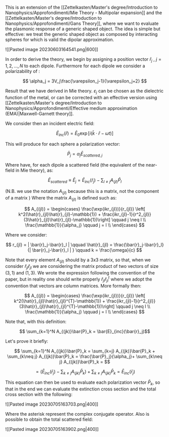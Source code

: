 This is an extension of the [[Zettelkasten/Master's degree/Introduction to Nanophysics/Approfondimenti/Mie Theory - Multipolar expansion]] and the [[Zettelkasten/Master's degree/Introduction to Nanophysics/Approfondimenti/Gans Theory]], where we want to evaluate the plasmonic response of a generic shaped object.
The idea is simple but effective: we treat the generic shaped object as composed by interacting spheres for which is valid the dipolar approximation.

![[Pasted image 20230603164541.png|600]]

In order to derive the theory, we begin by assigning a position vector $\bar{r}_j$ , $j=1,2, \dots, N$ to each dipole.
Furthermore for each dipole we consider a polarizability of :

$$ \alpha_j =  3V_j\frac{\varepsilon_j-1}{\varepsilon_j+2} $$

Result that we have derived in Mie theory. $\varepsilon_j$ can be chosen as the dielectric function of the metal, or can be corrected with an effective version using [[Zettelkasten/Master's degree/Introduction to Nanophysics/Approfondimenti/Effective medium approximation (EMA)|Maxwell-Garnett theory]].

We consider then an incident electric field:

$$ \bar{E}_{inc}(\bar{r}) = \bar{E}_0 \exp[i(\bar{k} \cdot \bar{r}- \omega t)] $$

This will produce for each sphere a polarization vector:

$$ \bar{P}_j  = \alpha_j \bar{E}_{scattered,j}$$

Where have, for each dipole a scattered field (the equivalent of the near-field in Mie theory), as:

$$ \bar{E}_{scattered} \equiv \bar{E}_j = \bar{E}_{inc}(\bar{r}_j) - \sum_{l \neq j}A_{(jl)}\bar{P}_l$$

(N.B. we use the notation $A_{(jl) }$ because this is a matrix, not the component of a matrix )
Where the matrix $A_{(jl)}$ is defined such as:

$$ A_{(jl)} = 
\begin{cases}
\frac{\exp(ikr_{jl})}{r_{jl}} \left[ k^2(\hat{r}_{jl}\hat{r}_{jl}-\mathbb{1}) +   \frac{ikr_{jl}-1}{r^2_{jl}}(3\hat{r}_{jl}\hat{r}_{jl}-\mathbb{1})\right] \qquad j \neq l \\
\frac{\mathbb{1}}{\alpha_j} \qquad j = l \\
\end{cases} $$

Where we consider:

$$ r_{jl} = | \bar{r}_j-\bar{r}_l | \qquad \hat{r}_{jl} = \frac{\bar{r}_j-\bar{r}_l}{| \bar{r}_j-\bar{r}_l | } \qquad k = \frac{\omega}{c} $$

Note that every element $A_{(jl)}$ should by a 3x3 matrix, so that, when we consider $\hat{r}_{jl}\hat{r}_{jl}$ we are considering the matrix product of two vectors of size $(3,1)$ and $(1,3)$. We wrote the expression following the convention of the paper, but in reality one should write properly $\hat{r}_{jl}\hat{r}_{jl}^{t}$ where we adopt the convention that vectors are column matrices.
More formally then:

$$ A_{(jl)} = 
\begin{cases}
\frac{\exp(ikr_{jl})}{r_{jl}} \left[ k^2(\hat{r}_{jl}\hat{r}_{jl}^{T}-\mathbb{1}) +   \frac{ikr_{jl}-1}{r^2_{jl}}(3\hat{r}_{jl}\hat{r}_{jl}^{T}-\mathbb{1})\right] \qquad j \neq l \\
\frac{\mathbb{1}}{\alpha_j} \qquad j = l \\
\end{cases} $$

Note that, with this definition:

$$ \sum_{k=1}^N A_{(jk)}\bar{P}_k = \bar{E}_{inc}(\bar{r}_j)$$

Let's prove it briefly:

$$ \sum_{k=1}^N A_{(jk)}\bar{P}_k = \sum_{k=j} A_{(jk)}\bar{P}_k + \sum_{k\neq j} A_{(jk)}\bar{P}_k =  \frac{\bar{P}_j}{\alpha_j}+ \sum_{k\neq j} A_{(jk)}\bar{P}_k =  $$

$$ =  \left(\bar{E}_{inc}(\bar{r}_j) - \sum_{k\neq j} A_{(jk)}\bar{P}_k\right)+ \sum_{k\neq j} A_{(jk)}\bar{P}_k = \bar{E}_{inc}(\bar{r}_j) $$

This equation can then be used to evaluate each polarization vector $\bar{P}_k$, so that in the end we can evaluate the extinction cross section and the total cross section with the following:

![[Pasted image 20230705163703.png|400]]

Where the asterisk represent the complex conjugate operator.
Also is possible to obtain the total scattered field:

![[Pasted image 20230705163902.png|400]]
